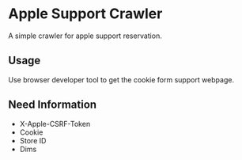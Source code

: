 # Apple Support Crawler
A simple crawler for apple support reservation.

## Usage
Use browser developer tool to get the cookie form support webpage.

## Need Information
* X-Apple-CSRF-Token
* Cookie
* Store ID
* Dims
